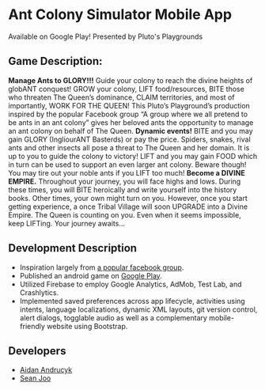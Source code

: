 # Ant Colony Simulator Mobile App
Available on Google Play!
Presented by Pluto's Playgrounds

## Game Description:
**Manage Ants to GLORY!!!**
Guide your colony to reach the divine heights of globANT conquest! GROW your colony, LIFT food/resources, BITE those who threaten The Queen’s dominance, CLAIM territories, and most of importantly, WORK FOR THE QUEEN! This Pluto’s Playground’s production inspired by the popular Facebook group “A group where we all pretend to be ants in an ant colony” gives her beloved ants the opportunity to manage an ant colony on behalf of The Queen. 
**Dynamic events!**
BITE and you may gain GLORY (IngliourANT Basterds) or pay the price. Spiders,  snakes, rival ants and other insects all pose a threat to The Queen and her domain. It is up to you to guide the colony to victory!
LIFT and you may gain FOOD which in turn can be used to support an even larger ant colony. Beware though! You may tire out your noble ants if you LIFT too much!
**Become a DIVINE EMPIRE.**
Throughout your journey, you will face highs and lows. During these times, you will BITE heroically and write yourself into the history books. Other times, your own might turn on you. However, once you start getting experience, a once Tribal Village will soon UPGRADE into a Divine Empire. The Queen is counting on you. Even when it seems impossible, keep LIFTing. Your journey awaits...


## Development Description
* Inspiration largely from [a popular facebook group](https://www.facebook.com/groups/1416375691836223). 
* Published an android game on [Google Play](https://play.google.com/store/apps/details?id=com.e.antcolony&hl=en_US).
* Utilized Firebase to employ Google Analytics, AdMob, Test Lab, and Crashlytics.
* Implemented saved preferences across app lifecycle, activities using intents, language localizations, dynamic XML layouts,  git version control, alert dialogs, togglable audio as well as a complementary mobile-friendly website using Bootstrap.

## Developers
* [Aidan Andrucyk](http://aidanandrucyk.github.io/)
* [Sean Joo](https://seanjoo4.github.io/)
